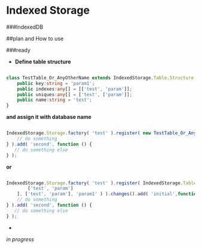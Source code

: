 Indexed Storage
==

###IndexedDB

##plan and How to use

###ready

- **Define table structure**

```typescript

class TestTable_Or_AnyOtherName extends IndexedStorage.Table.Structure {
	public key:string = 'param1';
	public indexes:any[] = [['test', 'param']];
	public uniques:any[] = ['test', ['param']];
	public name:string = 'test';
}
```

**and assign it with database name**

```typescript

IndexedStorage.Storage.factory( 'test' ).register( new TestTable_Or_AnyOtherName() ).changes().add( 'initial',function () {
	// do something
} ).add( 'second', function () {
   // do something else
} );
```


**or**

```typescript

IndexedStorage.Storage.factory( 'test' ).register( IndexedStorage.Table.Structure.factory( 'test', [
		['test', 'param']
	], ['test', 'param'], 'param1' ) ).changes().add( 'initial',function () {
	// do something
} ).add( 'second', function () {
   // do something else
} );
```

-

*in progress*


